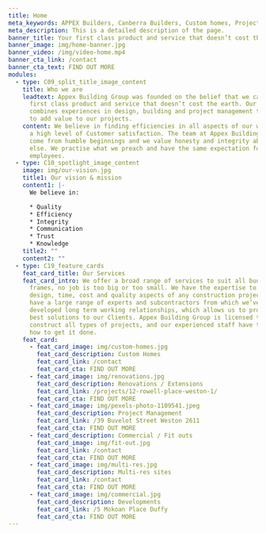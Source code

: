 ```yaml
---
title: Home
meta_keywords: APPEX Builders, Canberra Builders, Custom homes, Project Management.
meta_description: This is a detailed description of the page.
banner_title: Your first class product and service that doesn’t cost the earth.
banner_image: img/home-banner.jpg
banner_video: /img/video-home.mp4
banner_cta_link: /contact
banner_cta_text: FIND OUT MORE
modules:
  - type: C09_split_title_image_content
    title: Who we are
    leadtext: Appex Building Group was founded on the belief that we can provide a
      first class product and service that doesn’t cost the earth. Our team
      combines experiences in design, building and project management to be able
      to add value to our projects.
    content: We believe in finding efficiencies in all aspects of our work to ensure
      a high level of Customer satisfaction. The team at Appex Building have
      come from humble beginnings and we value honesty and integrity above all
      else. We practise what we preach and have the same expectation for our
      employees.
  - type: C10_spotlight_image_content
    image: img/our-vision.jpg
    title1: Our vision & mission
    content1: |-
      We believe in: 

      * Quality
      * Efficiency
      * Integrity
      * Communication
      * Trust
      * Knowledge
    title2: ""
    content2: ""
  - type: C19_feature_cards
    feat_card_title: Our Services
    feat_card_intro: We offer a broad range of services to suit all budgets and time
      frames, no job is too big or too small. We have the expertise to manage
      design, time, cost and quality aspects of any construction project. We
      have a large range of experts and subcontractors from which we’ve
      developed long term working relationships, which allows us to provide the
      best solutions to our Clients. Appex Building Group is licensed to
      construct all types of projects, and our experienced staff have the know
      how to get it done.
    feat_card:
      - feat_card_image: img/custom-homes.jpg
        feat_card_description: Custom Homes
        feat_card_link: /contact
        feat_card_cta: FIND OUT MORE
      - feat_card_image: img/renovations.jpg
        feat_card_description: Renovations / Extensions
        feat_card_link: /projects/12-rowell-place-weston-1/
        feat_card_cta: FIND OUT MORE
      - feat_card_image: img/pexels-photo-1109541.jpeg
        feat_card_description: Project Management
        feat_card_link: /39 Buvelot Street Weston 2611
        feat_card_cta: FIND OUT MORE
      - feat_card_description: Commercial / Fit outs
        feat_card_image: img/fit-out.jpg
        feat_card_link: /contact
        feat_card_cta: FIND OUT MORE
      - feat_card_image: img/multi-res.jpg
        feat_card_description: Multi-res sites
        feat_card_link: /contact
        feat_card_cta: FIND OUT MORE
      - feat_card_image: img/commercial.jpg
        feat_card_description: Developments
        feat_card_link: /5 Mokoan Place Duffy
        feat_card_cta: FIND OUT MORE
---
```

